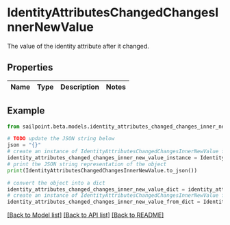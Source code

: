 # IdentityAttributesChangedChangesInnerNewValue

The value of the identity attribute after it changed.

## Properties

Name | Type | Description | Notes
------------ | ------------- | ------------- | -------------

## Example

```python
from sailpoint.beta.models.identity_attributes_changed_changes_inner_new_value import IdentityAttributesChangedChangesInnerNewValue

# TODO update the JSON string below
json = "{}"
# create an instance of IdentityAttributesChangedChangesInnerNewValue from a JSON string
identity_attributes_changed_changes_inner_new_value_instance = IdentityAttributesChangedChangesInnerNewValue.from_json(json)
# print the JSON string representation of the object
print(IdentityAttributesChangedChangesInnerNewValue.to_json())

# convert the object into a dict
identity_attributes_changed_changes_inner_new_value_dict = identity_attributes_changed_changes_inner_new_value_instance.to_dict()
# create an instance of IdentityAttributesChangedChangesInnerNewValue from a dict
identity_attributes_changed_changes_inner_new_value_from_dict = IdentityAttributesChangedChangesInnerNewValue.from_dict(identity_attributes_changed_changes_inner_new_value_dict)
```
[[Back to Model list]](../README.md#documentation-for-models) [[Back to API list]](../README.md#documentation-for-api-endpoints) [[Back to README]](../README.md)


